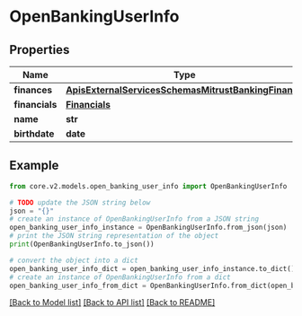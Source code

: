 # OpenBankingUserInfo


## Properties

Name | Type | Description | Notes
------------ | ------------- | ------------- | -------------
**finances** | [**ApisExternalServicesSchemasMitrustBankingFinance**](ApisExternalServicesSchemasMitrustBankingFinance.md) |  | 
**financials** | [**Financials**](Financials.md) |  | 
**name** | **str** |  | 
**birthdate** | **date** |  | 

## Example

```python
from core.v2.models.open_banking_user_info import OpenBankingUserInfo

# TODO update the JSON string below
json = "{}"
# create an instance of OpenBankingUserInfo from a JSON string
open_banking_user_info_instance = OpenBankingUserInfo.from_json(json)
# print the JSON string representation of the object
print(OpenBankingUserInfo.to_json())

# convert the object into a dict
open_banking_user_info_dict = open_banking_user_info_instance.to_dict()
# create an instance of OpenBankingUserInfo from a dict
open_banking_user_info_from_dict = OpenBankingUserInfo.from_dict(open_banking_user_info_dict)
```
[[Back to Model list]](../README.md#documentation-for-models) [[Back to API list]](../README.md#documentation-for-api-endpoints) [[Back to README]](../README.md)


